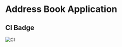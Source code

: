 # Address Book Application

## CI Badge
![CI](https://github.com/Zach262626/SYSC4806-AdressBook/actions/workflows/maven.yml/badge.svg)
